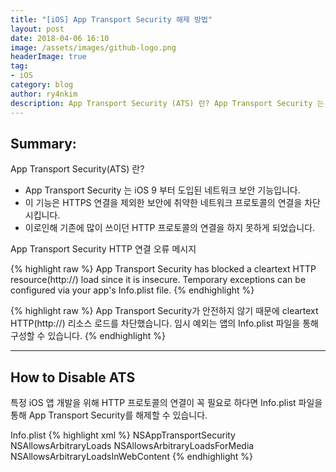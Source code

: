 ```yaml
---
title: "[iOS] App Transport Security 해제 방법"
layout: post
date: 2018-04-06 16:10
image: /assets/images/github-logo.png
headerImage: true
tag:
- iOS
category: blog
author: ry4nkim
description: App Transport Security (ATS) 란? App Transport Security 는 iOS 9 부터 도입된 네트워크 보안 기능입니다. 이 기능은 HTTPS 연결을 제외한 보안에 취약한 네트워크 프로토콜의 연결을 차단시킵니다. 이로인해 기존에 많이 쓰이던 HTTP 프로토콜의 연결을 하지 못하게 되었습니다.
---
```


## Summary:

App Transport Security(ATS) 란?
- App Transport Security 는 iOS 9 부터 도입된 네트워크 보안 기능입니다. 
- 이 기능은 HTTPS 연결을 제외한 보안에 취약한 네트워크 프로토콜의 연결을 차단시킵니다.
- 이로인해 기존에 많이 쓰이던 HTTP 프로토콜의 연결을 하지 못하게 되었습니다.

App Transport Security HTTP 연결 오류 메시지

{% highlight raw %}
App Transport Security has blocked a cleartext HTTP resource(http://) load since it is insecure.
Temporary exceptions can be configured via your app's Info.plist file.
{% endhighlight %}

{% highlight raw %}
App Transport Security가 안전하지 않기 때문에 cleartext HTTP(http://) 리소스 로드를 차단했습니다.
임시 예외는 앱의 Info.plist 파일을 통해 구성할 수 있습니다.
{% endhighlight %}

---
## How to Disable ATS

특정 iOS 앱 개발을 위해 HTTP 프로토콜의 연결이 꼭 필요로 하다면 Info.plist 파일을 통해 App Transport Security를 해제할 수 있습니다.

Info.plist
{% highlight xml %}
<key>NSAppTransportSecurity</key>
<dict>
    <key>NSAllowsArbitraryLoads</key>
    <true/>
    <key>NSAllowsArbitraryLoadsForMedia</key>
    <true/>
    <key>NSAllowsArbitraryLoadsInWebContent</key>
    <true/>
</dict>
{% endhighlight %}